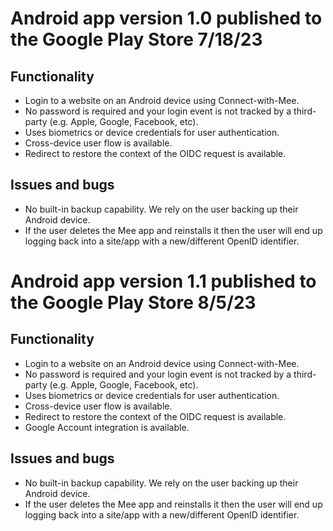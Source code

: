 # Android app version 1.0 published to the Google Play Store 7/18/23

## Functionality
* Login to a website on an Android device using Connect-with-Mee.
* No password is required and your login event is not tracked by a third-party (e.g. Apple, Google, Facebook, etc).
* Uses biometrics or device credentials for user authentication.
* Cross-device user flow is available.
* Redirect to restore the context of the OIDC request is available.

## Issues and bugs
* No built-in backup capability. We rely on the user backing up their Android device.
* If the user deletes the Mee app and reinstalls it then the user will end up logging back into a site/app with a new/different OpenID identifier.

# Android app version 1.1 published to the Google Play Store 8/5/23

## Functionality
* Login to a website on an Android device using Connect-with-Mee.
* No password is required and your login event is not tracked by a third-party (e.g. Apple, Google, Facebook, etc).
* Uses biometrics or device credentials for user authentication.
* Cross-device user flow is available.
* Redirect to restore the context of the OIDC request is available.
* Google Account integration is available.

## Issues and bugs
* No built-in backup capability. We rely on the user backing up their Android device.
* If the user deletes the Mee app and reinstalls it then the user will end up logging back into a site/app with a new/different OpenID identifier.




